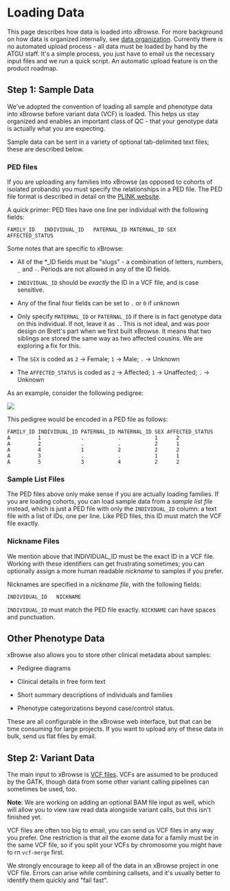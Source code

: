 Loading Data
============

This page describes how data is loaded into xBrowse.
For more background on how data is organized internally, see <a href="data-organization">data organization</a>.
Currently there is no automated upload process - all data must be loaded by hand by the ATGU staff.
It's a simple process, you just have to email us the necessary input files and we run a quick script.
An automatic upload feature is on the product roadmap.

## Step 1: Sample Data

We've adopted the convention of loading all sample and phenotype data into xBrowse before variant data (VCF) is loaded.
This helps us stay organized and enables an important class of QC -
that your genotype data is actually what you are expecting.

Sample data can be sent in a variety of optional tab-delimited text files; these are described below.

### PED files

If you are uploading any families into xBrowse (as opposed to cohorts of isolated probands)
you must specify the relationships in a PED file.
The PED file format is described in detail on the
[PLINK website](http://pngu.mgh.harvard.edu/~purcell/plink/data.shtml#long).

A quick primer: PED files have one line per individual with the following fields:

    FAMILY_ID   INDIVIDUAL_ID   PATERNAL_ID MATERNAL_ID SEX  AFFECTED_STATUS

Some notes that are specific to xBrowse:

- All of the *_ID fields must be "slugs" - a combination of letters, numbers, `_` and `-`.
Periods are not allowed in any of the ID fields.

- `INDIVIDUAL_ID` should be *exactly* the ID in a VCF file, and is case sensitive.

- Any of the final four fields can be set to `.` or `0` if unknown

- Only specify `MATERNAL_ID` or `PATERNAL_ID` if there is in fact genotype data on this individual.
If not, leave it as `.`.
This is not ideal, and was poor design on Brett's part when we first built xBrowse.
It means that two siblings are stored the same way as two affected cousins.
We are exploring a fix for this.

- The `SEX` is coded as `2` -> Female; `1` -> Male; `.` -> Unknown

- The `AFFECTED_STATUS` is coded as `2` -> Affected; `1` -> Unaffected; `.` -> Unknown

As an example, consider the following pedigree:

![](pedigree-example.png)

This pedigree would be encoded in a PED file as follows:

    FAMILY_ID INDIVIDUAL_ID PATERNAL_ID MATERNAL_ID SEX AFFECTED_STATUS
    A         1             .           .           1      2
    A         2             .           .           2      1
    A         4             1           2           2      2
    A         3             .           .           1      1
    A         5             3           4           2      2

### Sample List Files

The PED files above only make sense if you are actually loading families.
If you are loading cohorts, you can load sample data from a *sample list file* instead,
which is just a PED file with only the `INDIVIDUAL_ID` column: a text file with a list of IDs, one per line.
Like PED files, this ID must match the VCF file exactly.

### Nickname Files

We mention above that INDIVIDUAL_ID must be the exact ID in a VCF file.
Working with these identifiers can get frustrating sometimes;
you can optionally assign a more human readable *nickname* to samples if you prefer.

Nicknames are specified in a *nickname file*, with the following fields:

    INDIVIDUAL_ID   NICKNAME

`INDIVIDUAL_ID` must match the PED file exactly. `NICKNAME` can have spaces and punctuation.

## Other Phenotype Data

xBrowse also allows you to store other clinical metadata about samples:

- Pedigree diagrams

- Clinical details in free form text

- Short summary descriptions of individuals and families

- Phenotype categorizations beyond case/control status.

These are all configurable in the xBrowse web interface, but that can be time consuming for large projects.
If you want to upload any of these data in bulk, send us flat files by email.

## Step 2: Variant Data

The main input to xBrowse is <a href="www.1000genomes.org/wiki/Analysis/Variant Call Format/vcf-variant-call-format-version-41">VCF files</a>.
VCFs are assumed to be produced by the GATK,
though data from some other variant calling pipelines can sometimes be used, too.

**Note**: We are working on adding an optional BAM file input as well,
which will allow you to view raw read data alongside variant calls, but this isn't finished yet.

VCF files are often too big to email, you can send us VCF files in any way you prefer.
One restriction is that all the exome data for a family must be in the same VCF file,
so if you split your VCFs by chromosome you might have to rn `vcf-merge` first.

We strongly encourage to keep all of the data in an xBrowse project in one VCF file.
Errors can arise while combining callsets, and it's usually better to identify them quickly and "fail fast".